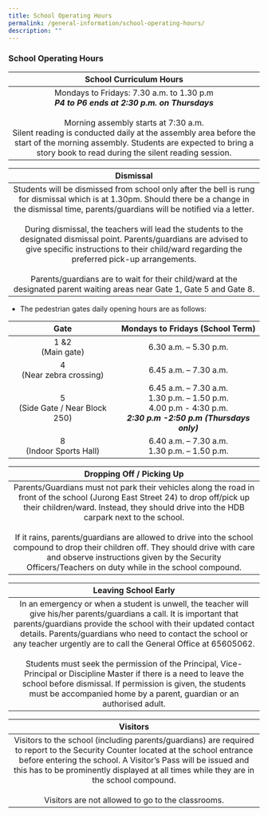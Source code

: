 ```yaml
---
title: School Operating Hours
permalink: /general-information/school-operating-hours/
description: ""
---
```

### School Operating Hours

| School Curriculum  Hours |
|:---:|
| Mondays to Fridays: 7.30 a.m. to 1.30 p.m<br>***P4 to P6 ends at 2:30 p.m. on Thursdays***<br> <br>Morning assembly starts at 7:30 a.m. <br>Silent reading is conducted daily at the assembly area before the start of the morning assembly. Students are expected to bring a story book to read during the silent reading session. |

| Dismissal |
|:---:|
| Students will be dismissed from school only after the bell is rung for dismissal which is at 1.30pm. Should there be a change in the dismissal time, parents/guardians will be notified via a letter.<br><br>During dismissal, the teachers will lead the students to the designated dismissal point. Parents/guardians are advised to give specific instructions to their child/ward regarding the preferred pick-up arrangements.<br><br>Parents/guardians are to wait for their child/ward at the designated parent waiting areas near Gate 1, Gate 5 and Gate 8. |

*   The pedestrian gates daily opening hours are as follows:

| Gate | Mondays to Fridays (School Term) |
|:---:|:---:|
| 1 &2 <br>(Main gate) | 6.30 a.m. – 5.30 p.m. |
| 4  <br>(Near zebra crossing)| 6.45 a.m. – 7.30 a.m. |
| 5 <br>(Side Gate / Near Block 250) | 6.45 a.m. – 7.30 a.m.<br>1.30 p.m. – 1.50 p.m. <br> 4.00 p.m - 4:30 p.m.<br>***2:30 p.m -2:50 p.m*** ***(Thursdays only)***
| 8 <br>(Indoor Sports Hall) | 6.40 a.m. – 7.30 a.m.<br>1.30 p.m. – 1.50 p.m. |



| Dropping Off / Picking Up |
|:---:|
| Parents/Guardians must not park their vehicles along the road in front of the school (Jurong East Street 24) to drop off/pick up their children/ward. Instead, they should drive into the HDB carpark next to the school.<br> <br>If it rains, parents/guardians are allowed to drive into the school compound to drop their children off. They should drive with care and observe instructions given by the Security Officers/Teachers on duty while in the school compound. |

| Leaving School Early |
|:---:|
| In an emergency or when a student is unwell, the teacher will give his/her parents/guardians a call. It is important that parents/guardians provide the school with their updated contact details. Parents/guardians who need to contact the school or any teacher urgently are to call the General Office at 65605062.<br><br>Students must seek the permission of the Principal, Vice-Principal or Discipline Master if there is a need to leave the school before dismissal. If permission is given, the students must be accompanied home by a parent, guardian or an authorised adult. |

| Visitors |
|:---:|
| Visitors to the school (including parents/guardians) are required to report to the Security Counter located at the school entrance before entering the school. A Visitor’s Pass will be issued and this has to be prominently displayed at all times while they are in the school compound.<br><br>Visitors are not allowed to go to the classrooms. |